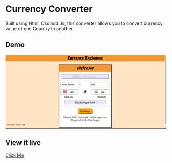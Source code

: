 # Currency Converter
Built using Html, Css add Js, this converter allows you to convert currency value of one Country to another.

## Demo
<img src="Images/Demo.png" alt="Demo img">

## View it live
   <a href="https://yaseen-naik.github.io/Currency-Converter/">Click Me</a>